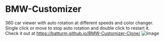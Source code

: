 # BMW-Customizer

360 car viewer with auto rotation at different speeds and color changer.
Single click or move to stop auto rotation and double click to restart it.
Check it out at https://batturm.github.io/BMW-Customizer-Clone/
![image](https://user-images.githubusercontent.com/24686630/173233732-e12d442d-0078-4004-8df1-010a11b27003.png)
